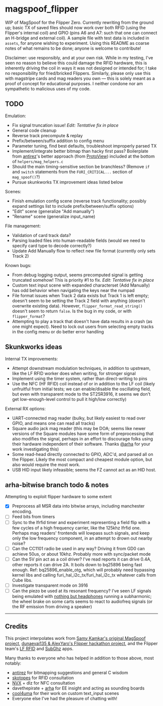 # magspoof_flipper
WIP of MagSpoof for the Flipper Zero. Currently rewriting from the ground up; basic TX of saved files should now work over both RFID (using the Flipper's internal coil) and GPIO (pins A6 and A7: such that one can connect an H-bridge and external coil). A sample file with test data is included in `assets`, for anyone wishing to experiment. Using this README as coarse notes of what remains to be done; anyone is welcome to contribute!

Disclaimer: use responsibly, and at your own risk. While in my testing, I've seen no reason to believe this could damage the RFID hardware, this is inherently driving the coil in ways it was not designed or intended for; I take no responsibility for fried/bricked Flippers. Similarly, please only use this with magstripe cards and mag readers you own — this is solely meant as a proof of concept for educational purposes. I neither condone nor am sympathetic to malicious uses of my code.

## TODO
Emulation:
- Fix signal truncation issue! *Edit: Tentative fix in place*
- General code cleanup
- Reverse track precompute & replay
- Prefix/between/suffix addition to config menu
- Parameter tuning, find best defaults, troubleshoot improperly parsed TX
- Implement/integrate better bitmap than hacky first pass? Boilerplate from [antirez](https://github.com/antirez)'s better approach (from [ProtoView](https://github.com/antirez/protoview)) included at the bottom of `helpers/mag_helpers.c`
- Should the main timing-sensitive section be branchless? (Remove `if` and `switch` statements from the `FURI_CRITICAL...` section of `mag_spoof()`?)
- Pursue skunkworks TX improvement ideas listed below

Scenes:
- Finish emulation config scene (reverse track functionality; possibly expand settings list to include prefix/between/suffix options)
- "Edit" scene (generalize "Add manually")
- "Rename" scene (generalize input_name)

File management:
- Validation of card track data?
- Parsing loaded files into human-readable fields (would we need to specify card type to decode correctly?)
- Update Add Manually flow to reflect new file format (currently only sets Track 2)

Known bugs:
- From debug logging output, seems precomputed signal is getting truncated somehow! This is priority \#1 to fix. *Edit: Tentative fix in place*
- Custom text input scene with expanded characterset (Add Manually) has odd behavior when navigating the keys near the numpad
- File format issues when Track 2 data exists but Track 1 is left empty; doesn't seem to be setting the Track 2 field with anything (doesn't overwrite existing data). However, `flipper_format_read_string()` doesn't seem to return `false`. Is the bug in my code, or with `flipper_format`?
- Attempting to play a track that doesn't have data results in a crash (as one might expect). Need to lock out users from selecting empty tracks in the config menu or do better error handling

## Skunkworks ideas
Internal TX improvements:
- Attempt downstream modulation techniques, in addition to upstream, like the LF RFID worker does when writing, for stronger signal
- Implement using the timer system, rather than direct-writing to pins
- Use the NFC (HF RFID) coil instead of or in addition to the LF coil (likely unfruitful from initial tests; we can enable/disable the oscillating field, but even with transparent mode to the ST25R3916, it seems we don't get low-enough-level control to pull it high/low correctly) 

External RX options:
- UART-connected mag reader (bulky, but likely easiest to read over GPIO, and means one can read all tracks)
- Square audio jack mag reader (this may be DOA; seems like newer versions of the Square modules have some form of preprocessing that also modifies the signal, perhaps in an effort to discourage folks using their hardware independent of their software. Thanks [@arha](https://github.com/arha) for your work investigating this)
- Some read-head directly connected to GPIO, ADC'd, and parsed all on the Flipper. Likely the most compact and cheapest module option, but also would require the most work.
- USB HID input likely infeasible; seems the FZ cannot act as an HID host.

## arha-bitwise branch todo & notes
Attempting to exploit flipper hardware to some extent

- [X] Preprocess all MSR data into bitwise arrays, including manchester encoding. 
- [ ] Feed bits from timers
- [ ] Sync to the lfrfid timer and experiment representing a field flip with a few cycles of a high frequency carrier, like the 125khz lfrfid one. Perhaps mag readers' frontends will lowpass such signals, and keep only the low frequency component, in an attempt to drown out nearby noise?
- [ ] Can the CC1101 radio be used in any way? Driving it from GD0 can achieve 50us, or about 10khz. Probably more with sync/packet mode
- [ ] Can the 5V pin act as a coil driver? I've read reports it can drive 0.4A, other reports it can drive 2A. It boils down to bq25896 being fast enough. Ref: bq25896_enable_otg, which will probably need bypassing kernel libs and calling furi_hal_i2c_tx/furi_hal_i2c_tx whatever calls from Cube libs.
- [ ] Investigate transparent mode on 3916
- [ ] Can the piezo be used at its resonant frequency? I've seen LF signals being emulated with [nothing but headphones](https://github.com/smre/DCF77/blob/master/DCF77.py#L124) running a subharmonic; the wheel brake on some carts seems to react to audiofreq signals (or the RF emission from driving a speaker)

----
## Credits
This project interpolates work from [Samy Kamkar's original MagSpoof project](https://github.com/samyk/magspoof), [dunaevai135 & AlexYaro's Flipper hackathon project](https://github.com/dunaevai135/flipperzero-firmware), and the Flipper team's [LF RFID](https://github.com/flipperdevices/flipperzero-firmware/tree/dev/applications/main/lfrfid) and [SubGhz](https://github.com/flipperdevices/flipperzero-firmware/tree/dev/applications/main/subghz) apps.  

Many thanks to everyone who has helped in addition to those above, most notably: 
- [antirez](https://github.com/antirez) for bitmapping suggestions and general C wisdom
- [skotopes](https://github.com/skotopes) for RFID consultation
- [NVX](https://github.com/nvx) + dlz for NFC consultation
- davethepirate + [arha](https://github.com/arha) for EE insight and acting as sounding boards
- [cool4uma](https://github.com/cool4uma) for their work on custom text_input scenes 
- Everyone else I've had the pleasure of chatting with!
